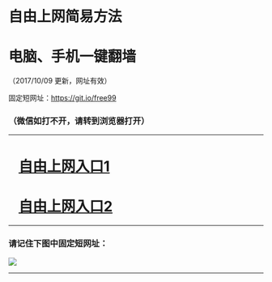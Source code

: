 ﻿# 自由上网简易方法

# 电脑、手机一键翻墙

（2017/10/09 更新，网址有效）

固定短网址：https://git.io/free99

### （微信如打不开，请转到浏览器打开）


***





# &nbsp;&nbsp; <a href="http://ft630732028.fwq-tz-1001.info/fwqtz01.html?t=100900121690 " target="_blank">自由上网入口1</a>
# &nbsp;&nbsp; <a href="http://ft717428564.fwq-tz-1002.info/fwqtz02.html?t=10090013305 " target="_blank">自由上网入口2</a>
***

### 请记住下图中固定短网址：

<img src="https://s3-us-west-2.amazonaws.com/fwq-1001/yjfq-20170905okok.png" /> 


***

